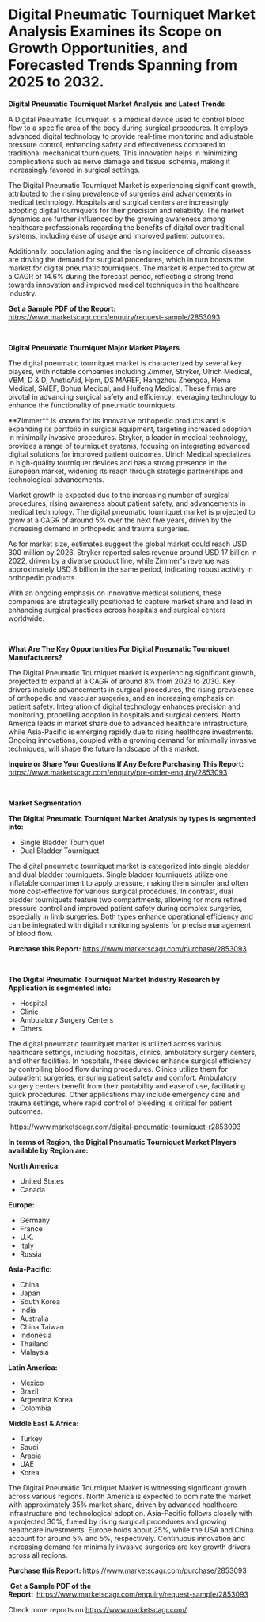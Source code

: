 <p><h1>Digital Pneumatic Tourniquet Market Analysis Examines its Scope on Growth Opportunities, and Forecasted Trends Spanning from 2025 to 2032.</h1></p><p><strong>Digital Pneumatic Tourniquet Market Analysis and Latest Trends</strong></p>
<p><p>A Digital Pneumatic Tourniquet is a medical device used to control blood flow to a specific area of the body during surgical procedures. It employs advanced digital technology to provide real-time monitoring and adjustable pressure control, enhancing safety and effectiveness compared to traditional mechanical tourniquets. This innovation helps in minimizing complications such as nerve damage and tissue ischemia, making it increasingly favored in surgical settings.</p><p>The Digital Pneumatic Tourniquet Market is experiencing significant growth, attributed to the rising prevalence of surgeries and advancements in medical technology. Hospitals and surgical centers are increasingly adopting digital tourniquets for their precision and reliability. The market dynamics are further influenced by the growing awareness among healthcare professionals regarding the benefits of digital over traditional systems, including ease of usage and improved patient outcomes.</p><p>Additionally, population aging and the rising incidence of chronic diseases are driving the demand for surgical procedures, which in turn boosts the market for digital pneumatic tourniquets. The market is expected to grow at a CAGR of 14.6% during the forecast period, reflecting a strong trend towards innovation and improved medical techniques in the healthcare industry.</p></p>
<p><strong>Get a Sample PDF of the Report:&nbsp;</strong> <a href="https://www.marketscagr.com/enquiry/request-sample/2853093?utm_campaign=2633&utm_medium=2&utm_source=Github&utm_content=ia&utm_term=11032025&utm_id=digital-pneumatic-tourniquet">https://www.marketscagr.com/enquiry/request-sample/2853093</a></p>
<p>&nbsp;</p>
<p><strong>Digital Pneumatic Tourniquet Major Market Players</strong></p>
<p><p>The digital pneumatic tourniquet market is characterized by several key players, with notable companies including Zimmer, Stryker, Ulrich Medical, VBM, D & D, AneticAid, Hpm, DS MAREF, Hangzhou Zhengda, Hema Medical, SMEF, Bohua Medical, and Huifeng Medical. These firms are pivotal in advancing surgical safety and efficiency, leveraging technology to enhance the functionality of pneumatic tourniquets.</p><p>**Zimmer** is known for its innovative orthopedic products and is expanding its portfolio in surgical equipment, targeting increased adoption in minimally invasive procedures. Stryker, a leader in medical technology, provides a range of tourniquet systems, focusing on integrating advanced digital solutions for improved patient outcomes. Ulrich Medical specializes in high-quality tourniquet devices and has a strong presence in the European market, widening its reach through strategic partnerships and technological advancements.</p><p>Market growth is expected due to the increasing number of surgical procedures, rising awareness about patient safety, and advancements in medical technology. The digital pneumatic tourniquet market is projected to grow at a CAGR of around 5% over the next five years, driven by the increasing demand in orthopedic and trauma surgeries.</p><p>As for market size, estimates suggest the global market could reach USD 300 million by 2026. Stryker reported sales revenue around USD 17 billion in 2022, driven by a diverse product line, while Zimmer's revenue was approximately USD 8 billion in the same period, indicating robust activity in orthopedic products.</p><p>With an ongoing emphasis on innovative medical solutions, these companies are strategically positioned to capture market share and lead in enhancing surgical practices across hospitals and surgical centers worldwide.</p></p>
<p>&nbsp;</p>
<p><strong>What Are The Key Opportunities For Digital Pneumatic Tourniquet Manufacturers?</strong></p>
<p><p>The Digital Pneumatic Tourniquet market is experiencing significant growth, projected to expand at a CAGR of around 8% from 2023 to 2030. Key drivers include advancements in surgical procedures, the rising prevalence of orthopedic and vascular surgeries, and an increasing emphasis on patient safety. Integration of digital technology enhances precision and monitoring, propelling adoption in hospitals and surgical centers. North America leads in market share due to advanced healthcare infrastructure, while Asia-Pacific is emerging rapidly due to rising healthcare investments. Ongoing innovations, coupled with a growing demand for minimally invasive techniques, will shape the future landscape of this market.</p></p>
<p><strong>Inquire or Share Your Questions If Any Before Purchasing This Report:</strong> <a href="https://www.marketscagr.com/enquiry/pre-order-enquiry/2853093?utm_campaign=2633&utm_medium=2&utm_source=Github&utm_content=ia&utm_term=11032025&utm_id=digital-pneumatic-tourniquet">https://www.marketscagr.com/enquiry/pre-order-enquiry/2853093</a></p>
<p>&nbsp;</p>
<p><strong>Market Segmentation</strong></p>
<p><strong>The Digital Pneumatic Tourniquet Market Analysis by types is segmented into:</strong></p>
<p><ul><li> Single Bladder Tourniquet</li><li>Dual Bladder Tourniquet </li></ul></p>
<p><p>The digital pneumatic tourniquet market is categorized into single bladder and dual bladder tourniquets. Single bladder tourniquets utilize one inflatable compartment to apply pressure, making them simpler and often more cost-effective for various surgical procedures. In contrast, dual bladder tourniquets feature two compartments, allowing for more refined pressure control and improved patient safety during complex surgeries, especially in limb surgeries. Both types enhance operational efficiency and can be integrated with digital monitoring systems for precise management of blood flow.</p></p>
<p><strong>Purchase this Report:&nbsp;</strong><a href="https://www.marketscagr.com/purchase/2853093?utm_campaign=2633&utm_medium=2&utm_source=Github&utm_content=ia&utm_term=11032025&utm_id=digital-pneumatic-tourniquet">https://www.marketscagr.com/purchase/2853093</a></p>
<p>&nbsp;</p>
<p><strong>The Digital Pneumatic Tourniquet Market Industry Research by Application is segmented into:</strong></p>
<p><ul><li> Hospital</li><li>Clinic</li><li>Ambulatory Surgery Centers</li><li>Others </li></ul></p>
<p><p>The digital pneumatic tourniquet market is utilized across various healthcare settings, including hospitals, clinics, ambulatory surgery centers, and other facilities. In hospitals, these devices enhance surgical efficiency by controlling blood flow during procedures. Clinics utilize them for outpatient surgeries, ensuring patient safety and comfort. Ambulatory surgery centers benefit from their portability and ease of use, facilitating quick procedures. Other applications may include emergency care and trauma settings, where rapid control of bleeding is critical for patient outcomes.</p></p>
<p><a href="https://www.marketscagr.com/digital-pneumatic-tourniquet-r2853093?utm_campaign=2633&utm_medium=2&utm_source=Github&utm_content=ia&utm_term=11032025&utm_id=digital-pneumatic-tourniquet">&nbsp;https://www.marketscagr.com/digital-pneumatic-tourniquet-r2853093</a></p>
<p><strong>In terms of Region, the Digital Pneumatic Tourniquet Market Players available by Region are:</strong></p>
<p>
    <p> <strong> North America: </strong>
        <ul>
            <li>United States</li>
            <li>Canada</li>
        </ul>
        </p> 
    <p> <strong> Europe: </strong>
        <ul>
            <li>Germany</li>
            <li>France</li>
            <li>U.K.</li>
            <li>Italy</li>
            <li>Russia</li>
        </ul>
        </p> 
    <p> <strong> Asia-Pacific: </strong>
        <ul>
            <li>China</li>
            <li>Japan</li>
            <li>South Korea</li>
            <li>India</li>
            <li>Australia</li>
            <li>China Taiwan</li>
            <li>Indonesia</li>
            <li>Thailand</li>
            <li>Malaysia</li>
        </ul>
        </p> 
    <p> <strong> Latin America: </strong>
        <ul>
            <li>Mexico</li>
            <li>Brazil</li>
            <li>Argentina Korea</li>
            <li>Colombia</li>
        </ul>
        </p> 
    <p> <strong> Middle East & Africa: </strong>
        <ul>
            <li>Turkey</li>
            <li>Saudi</li>
            <li>Arabia</li>
            <li>UAE</li>
            <li>Korea</li>
        </ul>
    </p>
    </p>
<p><p>The Digital Pneumatic Tourniquet Market is witnessing significant growth across various regions. North America is expected to dominate the market with approximately 35% market share, driven by advanced healthcare infrastructure and technological adoption. Asia-Pacific follows closely with a projected 30%, fueled by rising surgical procedures and growing healthcare investments. Europe holds about 25%, while the USA and China account for around 5% and 5%, respectively. Continuous innovation and increasing demand for minimally invasive surgeries are key growth drivers across all regions.</p></p>
<p><strong>Purchase this Report: </strong><a href="https://www.marketscagr.com/purchase/2853093?utm_campaign=2633&utm_medium=2&utm_source=Github&utm_content=ia&utm_term=11032025&utm_id=digital-pneumatic-tourniquet">https://www.marketscagr.com/purchase/2853093</a></p>
<p>&nbsp;<strong>Get a Sample PDF of the Report:&nbsp;&nbsp;</strong><a href="https://www.marketscagr.com/enquiry/request-sample/2853093?utm_campaign=2633&utm_medium=2&utm_source=Github&utm_content=ia&utm_term=11032025&utm_id=digital-pneumatic-tourniquet">https://www.marketscagr.com/enquiry/request-sample/2853093</a></p>
<p><strong></strong></p>
<p>Check more reports on <a href="https://www.marketscagr.com/?utm_campaign=2633&utm_medium=2&utm_source=Github&utm_content=ia&utm_term=11032025&utm_id=digital-pneumatic-tourniquet">https://www.marketscagr.com/</a></p>